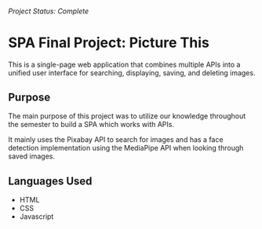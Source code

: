 ###### Project Status: Complete
# SPA Final Project: Picture This

This is a single-page web application that combines multiple APIs into a unified user interface for searching, displaying, saving, and deleting images.

## Purpose
The main purpose of this project was to utilize our knowledge throughout the semester to build a SPA which works with APIs.

It mainly uses the Pixabay API to search for images and has a face detection implementation using the MediaPipe API when looking through saved images.

## Languages Used
- HTML
- CSS
- Javascript
